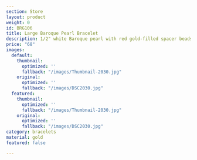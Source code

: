 ```yaml
---
section: Store
layout: product
weight: 0
id: BRG106
title: Large Baroque Pearl Bracelet
description: 1/2" white Baroque pearl with red gold-filled spacer beads
price: "68"
images:
  default:
    thumbnail:
      optimized: ''
      fallback: "/images/Thumbnail-2030.jpg"
    original:
      optimized: ''
      fallback: "/images/DSC2030.jpg"
  featured:
    thumbnail:
      optimized: ''
      fallback: "/images/Thumbnail-2030.jpg"
    original:
      optimized: ''
      fallback: "/images/DSC2030.jpg"
category: bracelets
material: gold
featured: false

---
```

